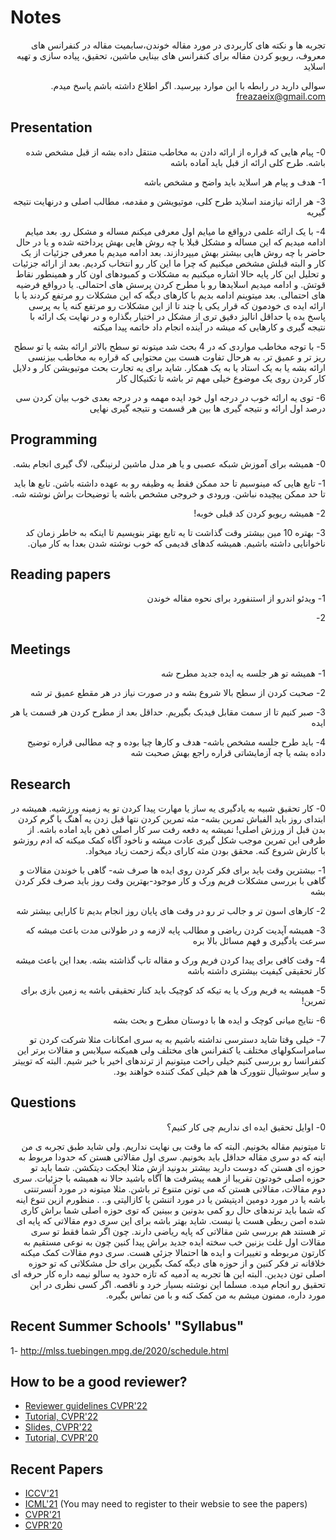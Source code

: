 # Notes

<div dir="rtl">
 تجربه ها و نکته های کاربردی در مورد مقاله خوندن،سابمیت مقاله در کنفرانس های معروف، ریویو کردن مقاله برای کنفرانس های بینایی ماشین، تحقیق، پیاده سازی و تهیه اسلاید

 سوالی دارید در رابطه با این موارد بپرسید. اگر اطلاع داشته باشم پاسخ میدم.
 freazaeix@gmail.com
</div>
  
## Presentation

<div dir="rtl">
0- پیام هایی که قراره از ارائه دادن به مخاطب منتقل داده بشه از قبل مشخص شده باشه. طرح کلی ارائه از قبل باید آماده باشه

1- هدف و پیام هر اسلاید باید واضح و مشخص باشه

3- هر ارائه نیازمند اسلاید طرح کلی، موتیویشن و مقدمه، مطالب اصلی و درنهایت نتیجه گیریه

4- با یک ارائه علمی درواقع ما میایم اول معرفی میکنم مساله و مشکل رو. بعد میایم ادامه میدیم که این مساله و مشکل قبلا با چه روش هایی بهش پرداخته شده و یا در حال حاضر با چه روش هایی بیشتر بهش میپردازند. بعد ادامه میدیم با معرفی جزئیات از یک کار و البته قبلش مشخص میکنیم که چرا ما این کار رو انتخاب کردیم. بعد از ارائه جزئیات و تحلیل این کار پایه حالا اشاره میکنیم به مشکلات و کمبودهای اون کار و همینطور نقاط قوتش. و ادامه میدیم اسلایدها رو با مطرح کردن پرسش های احتمالی. یا درواقع فرضیه های احتمالی. بعد میتوینم ادامه بدیم با کارهای دیگه که این مشکلات رو مرتفع کردند یا با ارائه ایده ی خودمون که قرار یکی یا چند تا از این مشکلات رو مرتفع کنه یا به پرسی پاسخ بده یا حداقل انالیز دقیق تری از مشکل در اختیار بگذاره و در نهایت یک ارائه با نتیجه گیری و کارهایی که میشه در آینده انجام داد خاتمه پیدا میکنه

5- با توجه مخاطب مواردی که در 4 بحث شد میتونه تو سطح بالاتر ارائه بشه یا تو سطح ریز تر و عمیق تر. به هرحال تفاوت هست بین محتوایی که قراره به مخاطب بیزنسی ارائه بشه یا به یک استاد یا به یک همکار. شاید برای یه تجارت بحث موتیویشن کار و دلایل کار کردن روی یک موضوع خیلی مهم تر باشه تا تکنیکال کار

6- توی یه ارائه خوب در درجه اول خود ایده مهمه و در درجه بعدی خوب بیان کردن سی درصد اول ارائه و نتیجه گیری ها بین هر قسمت و نتیجه گیری نهایی
</div>

## Programming
<div dir="rtl">
0- همیشه برای آموزش شبکه عصبی و یا هر مدل ماشین لرنینگی، لاگ گیری انجام بشه.

1- تابع هایی که مینوسیم تا حد ممکن فقط یه وظیفه رو به عهده داشته باشن. تابع ها باید تا حد ممکن پیچیده نباشن. ورودی و خروجی مشخص باشه یا توضیحات براش نوشته شه.

2- همیشه ریویو کردن کد قبلی خوبه! 

3- بهتره 10 مین بیشتر وقت گذاشت تا یه تابع بهتر بنویسیم تا اینکه به خاطر زمان کد ناخوانایی داشته باشیم. همیشه کدهای قدیمی که خوب نوشته شدن بعدا به کار میان.
</div>

## Reading papers
<div dir="rtl">
1- ویدئو اندرو از استنفورد برای نحوه مقاله خوندن

2- 
</div>

## Meetings

<div dir="rtl">
1- همیشه تو هر جلسه یه ایده جدید مطرح شه

2- صحبت کردن از سطح بالا شروع بشه و در صورت نیاز در هر مقطع عمیق تر شه

3- صبر کنیم تا از سمت مقابل فیدبک بگیریم. حداقل بعد از مطرح کردن هر قسمت یا هر ایده

4- باید طرح جلسه مشخص باشه- هدف و کارها چیا بوده و چه مطالبی قراره توضیح داده بشه یا چه آزمایشاتی قراره راجع بهش صحبت شه
</div>

## Research

<div dir="rtl">
0- کار تحقیق شبیه به یادگیری یه ساز یا مهارت پیدا کردن تو یه زمینه ورزشیه. همیشه در ابتدای روز باید الفباش تمرین بشه- مثه تمرین کردن نتها قبل زدن یه آهنگ یا گرم کردن بدن قبل از ورزش اصلی! نمیشه یه دفعه رفت سر کار اصلی ذهن باید اماده باشه. از طرفی این تمرین موجب شکل گیری عادت میشه و ناخود آگاه کمک میکنه که ادم روزشو با کارش شروع کنه. محقق بودن مثه کارای دیگه زحمت زیاد میخواد. 

1- بیشترین وقت باید برای فکر کردن روی ایده ها صرف شه- گاهی با خوندن مقالات و گاهی با بررسی مشکلات فریم ورک و کار موجود-بهترین وقت روز باید صرف فکر کردن بشه

2- کارهای اسون تر و جالب تر رو در وقت های پایان روز انجام بدیم تا کارایی بیشتر شه

3- همیشه آپدیت کردن ریاضی و مطالب پایه لازمه و در طولانی مدت باعث میشه که سرعت یادگیری و فهم مسائل بالا بره

4- وقت کافی برای پیدا کردن فریم ورک و مقاله تاپ گذاشته بشه. بعدا این باعث میشه کار تحقیقی کیفیت بیشتری داشته باشه


5- همیشه یه فریم ورک یا یه تیکه کد کوچیک باید کنار تحقیقی باشه یه زمین بازی برای تمرین!

6- نتایج میانی کوچک و ایده ها با دوستان مطرح و بحث بشه

7- خیلی وقتا شاید دسترسی نداشته باشیم به یه سری امکانات مثلا شرکت کردن تو سامراسکولهای مختلف یا کنفرانس های مختلف ولی همیکنه سیلابس و مقالات برتر این کنفرانسا رو بررسی کنیم خیلی راحت میتونیم از ترندهای اخیر با خبر شیم. البته که توییتر و سایر سوشیال نتوورک ها هم خیلی کمک کننده خواهند بود.
</div>

## Questions

<div dir="rtl">
0- اوایل تحقیق ایده ای نداریم چی کار کنیم؟

تا میتونیم مقاله بخونیم. البته که ما وقت بی نهایت نداریم. ولی شاید طبق تجربه ی من اینه که دو سری مقاله حداقل باید بخونیم. 
سری اول مقالاتی هستن که حدودا مربوط به حوزه ای هستن که دوست دارید بیشتر بدونید ازش مثلا ابجکت دیتکشن. شما باید تو حوزه اصلی خودتون تقریبا از همه پیشرفت ها آگاه باشید حالا نه همیشه با جزئیات. 
سری دوم مقالات، مقالاتی هستن که می تونن متنوع تر باشن. مثلا میتونه در مورد آنسرتنتی باشه یا در مورد دومین ادپتیشن یا در مورد اتنشن یا کازالیتی و.. . منظورم ازین تنوع اینه که شما باید ترندهای حال رو کمی بدونین و ببینین که توی حوزه اصلی شما براش کاری شده اصن ربطی هست یا نیست. شاید بهتر باشه برای این سری دوم مقالاتی که پایه ای تر هستند هم بررسی شن مقالاتی که پایه ریاضی دارند. چون اگر شما فقط تو سری مقالات اول غلت بزنین خب سخته ایده جدید براش پیدا کنین چون به نوعی مستقیم به کارتون مربوطه و تغییرات و ایده ها احتمالا جزئی هست. سری دوم مقالات کمک میکنه خلاقانه تر فکر کنین و از حوزه های دیگه کمک بگیرین برای حل مشکلاتی که تو حوزه اصلی تون دیدین. البته این ها تجربه یه آدمیه که تازه حدود یه سالو نیمه داره کار حرفه ای تحقیق رو انجام میده. مسلما این نوشته بسیار خرد و ناقصه. اگر کسی نظری در این مورد داره، ممنون میشم به من کمک کنه و با من تماس بگیره.
</div>

## Recent Summer Schools' "Syllabus"
1- http://mlss.tuebingen.mpg.de/2020/schedule.html

## How to be a good reviewer?

* [Reviewer guidelines CVPR'22](https://cvpr2022.thecvf.com/reviewer-guidelines)
* [Tutorial, CVPR'22](https://www.youtube.com/watch?v=DeDtLNH9T2M&ab_channel=kjdrutgers)
* [Slides, CVPR'22](https://cvpr2022.thecvf.com/sites/default/files/2021-11/How%20to%20be%20a%20good%20reviewer-tutorials%20for%20cvpr2022%20reviewers.pptx.pdf)
* [Tutorial, CVPR'20](https://www.youtube.com/watch?v=W1zPtTt43LI&ab_channel=DynamicVisionandLearningGroup)


## Recent Papers

* [ICCV'21](https://openaccess.thecvf.com/ICCV2021)
* [ICML'21](https://icml.cc/virtual/2021/papers.html?filter=titles) (You may need to register to their websie to see the papers)
* [CVPR'21](https://openaccess.thecvf.com/CVPR2021)
* [CVPR'20](http://openaccess.thecvf.com/CVPR2020.py)
